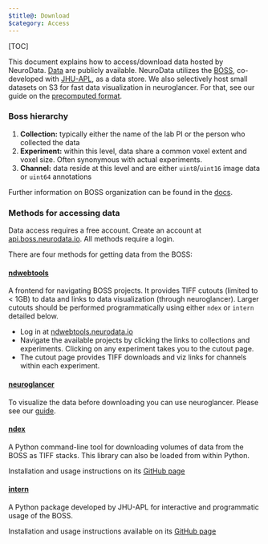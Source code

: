 ```yaml
---
$title@: Download
$category: Access
---
```


[TOC]

This document explains how to access/download data hosted by NeuroData. [Data]([url('/content/pages/data')]) are publicly available. NeuroData utilizes the [BOSS](https://api.boss.neurodata.io), co-developed with [JHU-APL](https://github.com/jhuapl-boss/), as a data store.  We also selectively host small datasets on S3 for fast data visualization in neuroglancer.  For that, see our guide on the [precomputed format]([url('/content/guides/boss-to-precompute')]).

### Boss hierarchy

1. **Collection:** typically either the name of the lab PI or the person who collected the data
2. **Experiment:** within this level, data share a common voxel extent and voxel size.  Often synonymous with actual experiments.
3. **Channel:** data reside at this level and are either `uint8`/`uint16` image data or `uint64` annotations

Further information on BOSS organization can be found in the [docs](https://docs.theboss.io/v1/docs).

### Methods for accessing data

Data access requires a free account. Create an account at [api.boss.neurodata.io](https://api.boss.neurodata.io).  All methods require a login.

There are four methods for getting data from the BOSS:

#### [ndwebtools](https://ndwebtools.neurodata.io)

A frontend for navigating BOSS projects. It provides TIFF cutouts (limited to < 1GB) to data and links to data visualization (through neuroglancer).  Larger cutouts should be performed programmatically using either `ndex` or `intern` detailed below.

- Log in at [ndwebtools.neurodata.io](https://ndwebtools.neurodata.io)
- Navigate the available projects by clicking the links to collections and experiments.  Clicking on any experiment takes you to the cutout page.
- The cutout page provides TIFF downloads and viz links for channels within each experiment.

#### [neuroglancer](https://viz.neurodata.io)

To visualize the data before downloading you can use neuroglancer.  Please see our [guide]([url('/content/guides/visualization')]).

#### [ndex](https://github.com/neurodata/ndex)

A Python command-line tool for downloading volumes of data from the BOSS as TIFF stacks.  This library can also be loaded from within Python.

Installation and usage instructions on its [GitHub page](https://github.com/neurodata/ndex/)

#### [intern](https://github.com/jhuapl-boss/intern)

A Python package developed by JHU-APL for interactive and programmatic usage of the BOSS.

Installation and usage instructions available on its [GitHub page](https://github.com/jhuapl-boss/intern)